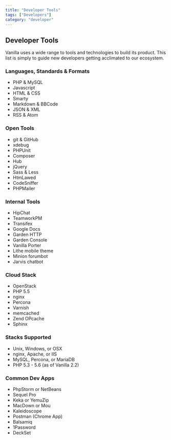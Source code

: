 ```yaml
---
title: "Developer Tools"
tags: ["Developers"]
category: "developer"
---
```


## Developer Tools

Vanilla uses a wide range to tools and technologies to build its product. This list is simply to guide new developers getting acclimated to our ecosystem.

### Languages, Standards & Formats

* PHP & MySQL
* Javascript
* HTML & CSS
* Smarty
* Markdown & BBCode
* JSON & XML
* RSS & Atom

### Open Tools

* git & GitHub
* xdebug
* PHPUnit
* Composer
* Hub
* jQuery
* Sass & Less
* HtmLawed
* CodeSniffer
* PHPMailer

### Internal Tools

* HipChat
* TeamworkPM
* Transifex
* Google Docs
* Garden HTTP
* Garden Console
* Vanilla Porter
* Lithe mobile theme
* Minion forumbot
* Jarvis chatbot

### Cloud Stack

* OpenStack
* PHP 5.5
* nginx
* Percona
* Varnish
* memcached
* Zend OPcache
* Sphinx

### Stacks Supported

* Unix, Windows, or OSX
* nginx, Apache, or IIS
* MySQL, Percona, or MariaDB
* PHP 5.3 - 5.6 (as of Vanilla 2.2)

### Common Dev Apps

* PhpStorm or NetBeans
* Sequel Pro
* Keka or YemuZip
* MacDown or Mou
* Kaleidoscope
* Postman (Chrome App)
* Balsamiq
* 1Password
* DeckSet

